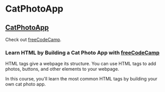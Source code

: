 # CatPhotoApp

<h2>
  <a href="https://teoptl.github.io/CatPhotoApp" target="_blank" rel="noreferrer noopener">CatPhotoApp</a>
</h2>
<p>Check out <a href="https://www.freecodecamp.org/" target="_blank" rel="noopener noreferrer">freeCodeCamp</a>.</p>
<h3>Learn HTML by Building a Cat Photo App with <a href="https://freecodecamp.org" target="_blank" rel="noreferrer noopener">freeCodeCamp</a></h3>

HTML tags give a webpage its structure. You can use HTML tags to add photos, buttons, and other elements to your webpage.

In this course, you'll learn the most common HTML tags by building your own cat photo app.
